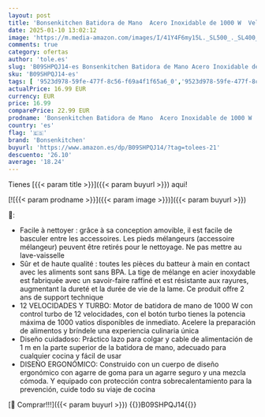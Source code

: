 ```yaml
---
layout: post
title: 'Bonsenkitchen Batidora de Mano  Acero Inoxidable de 1000 W  Velocidades Infinitamente Variables  Varilla Mezcladora para Alimentos para Bebés  Sopa  Batidos  Puré  Batidora de Mano de Salsa  Negro '
date: 2025-01-10 13:02:12
image: 'https://m.media-amazon.com/images/I/41Y4F6my15L._SL500_._SL400_.jpg'
comments: true
category: ofertas
author: 'tole.es'
slug: 'B09SHPQJ14-es Bonsenkitchen Batidora de Mano Acero Inoxidable de 1000 W...'
sku: 'B09SHPQJ14-es'
tags: [ '9523d978-59fe-477f-8c56-f69a4f1f65a6_0','9523d978-59fe-477f-8c56-f69a4f1f65a6_3301','Arborist Merchandising Root','Batidoras de mano','Batidoras de mano y de vaso','Batidoras, robots de cocina y minipicadoras','Hogar y cocina','Los favoritos de nuestros clientes Social: Hogar y cocina','Los favoritos de nuestros clientes Social: Hogar y cocina líneas duras','Pequeño electrodoméstico','Self Service','Special Features Stores','bebés','bonsenkitchen','🇪🇸', ]
actualPrice: 16.99 EUR
currency: EUR
price: 16.99
comparePrice: 22.99 EUR
prodname: 'Bonsenkitchen Batidora de Mano  Acero Inoxidable de 1000 W  Velocidades Infinitamente Variables  Varilla Mezcladora para Alimentos para Bebés  Sopa  Batidos  Puré  Batidora de Mano de Salsa  Negro '
country: 'es'
flag: '🇪🇸'
brand: 'Bonsenkitchen'
buyurl: 'https://www.amazon.es/dp/B09SHPQJ14/?tag=tolees-21'
descuento: '26.10'
average: '18.24'
---
```


Tienes [{{< param title >}}]({{< param buyurl >}}) aqui!

[![{{< param prodname >}}]({{< param image >}})]({{< param buyurl >}})

🔎:

- Facile à nettoyer : grâce à sa conception amovible, il est facile de basculer entre les accessoires. Les pieds mélangeurs (accessoire mélangeur) peuvent être retirés pour le nettoyage. Ne pas mettre au lave-vaisselle
- Sûr et de haute qualité : toutes les pièces du batteur à main en contact avec les aliments sont sans BPA. La tige de mélange en acier inoxydable est fabriquée avec un savoir-faire raffiné et est résistante aux rayures, augmentant la dureté et la durée de vie de la lame. Ce produit offre 2 ans de support technique
- 12 VELOCIDADES Y TURBO: Motor de batidora de mano de 1000 W con control turbo de 12 velocidades, con el botón turbo tienes la potencia máxima de 1000 vatios disponibles de inmediato. Acelere la preparación de alimentos y bríndele una experiencia culinaria única
- Diseño cuidadoso: Práctico lazo para colgar y cable de alimentación de 1 m en la parte superior de la batidora de mano, adecuado para cualquier cocina y fácil de usar
- DISEÑO ERGONÓMICO: Construido con un cuerpo de diseño ergonómico con agarre de goma para un agarre seguro y una mezcla cómoda. Y equipado con protección contra sobrecalentamiento para la prevención, cuide todo su viaje de cocina

[🛒 Comprar!!!]({{< param buyurl >}})
{{<world>}}B09SHPQJ14{{</world>}}
